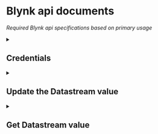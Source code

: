 # Blynk api documents

*Required Blynk api specifications based on primary usage*

<details id=0>
<summary><h2>Credentials </h2></summary>

## BLYNK_AUTH_TOKEN 

```
7N5w7p9EKaRyohKFI-99TTzPZ40kxUdR
```
## Network

> SSID ::   Anaa
  
> Password ::  crazy@ar

</details> 
<details id=1>
<summary><h2>Update the Datastream value </h2></summary>

This endpoint allows you to update the value of the Datastream value via GET request.

*Syntax*

> https://{server_address}/external/api/update?token={token}&{pin}={value}

### API link to update data

```
https://blynk.cloud/external/api/get?token=7N5w7p9EKaRyohKFI-99TTzPZ40kxUdR&v0=1
```
</details>
<details id=2>
<summary><h2> Get Datastream value</h2></summary>


This endpoint allows you to get the stored value of the Datastream by pin type and pin.

*Syntax*

> https://{server_address}/external/api/get?token={token}&{pin}

### API link to get data

```
https://blynk.cloud/external/api/get?token=7N5w7p9EKaRyohKFI-99TTzPZ40kxUdR&v0
```
</details>
